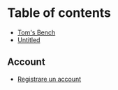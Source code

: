 # Table of contents

* [Tom's Bench](README.md)
* [Untitled](untitled.md)

## Account

* [Registrare un account](account/registrare-un-account.md)

